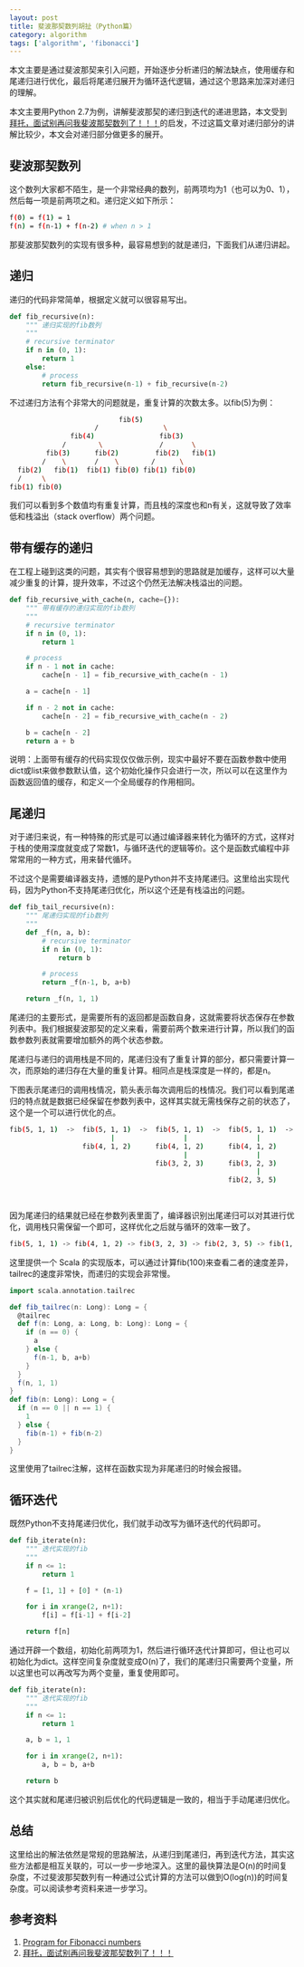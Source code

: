 ```yaml
---
layout: post
title: 斐波那契数列胡扯（Python篇）
category: algorithm
tags: ['algorithm', 'fibonacci']
---
```


本文主要是通过斐波那契来引入问题，开始逐步分析递归的解法缺点，使用缓存和尾递归进行优化，最后将尾递归展开为循环迭代逻辑，通过这个思路来加深对递归的理解。

本文主要用Python 2.7为例，讲解斐波那契的递归到迭代的递进思路，本文受到[拜托，面试别再问我斐波那契数列了！！！](https://mp.weixin.qq.com/s?__biz=MjM5ODYxMDA5OQ==&mid=2651961606&idx=1&sn=0ad1a2eec0c2a0187034c258ef63fab2&chksm=bd2d0cda8a5a85cc1cee07fca7d877a79d7146aac5021c55340a8b6ae595942319d496d51806&scene=21#wechat_redirect)的启发，不过这篇文章对递归部分的讲解比较少，本文会对递归部分做更多的展开。

## 斐波那契数列

这个数列大家都不陌生，是一个非常经典的数列，前两项均为1（也可以为0、1），然后每一项是前两项之和。递归定义如下所示：

```bash
f(0) = f(1) = 1
f(n) = f(n-1) + f(n-2) # when n > 1
```

那斐波那契数列的实现有很多种，最容易想到的就是递归，下面我们从递归讲起。

## 递归

递归的代码非常简单，根据定义就可以很容易写出。

```python
def fib_recursive(n):
    """ 递归实现的fib数列
    """
    # recursive terminator
    if n in (0, 1):
        return 1
    else:
        # process
        return fib_recursive(n-1) + fib_recursive(n-2)
```

不过递归方法有个非常大的问题就是，重复计算的次数太多。以fib(5)为例：

```bash
                           fib(5)   
                     /                \
               fib(4)                fib(3)   
             /        \              /       \ 
         fib(3)      fib(2)         fib(2)   fib(1)
        /    \       /    \        /      \
  fib(2)   fib(1)  fib(1) fib(0) fib(1) fib(0)
  /     \
fib(1) fib(0)
```

我们可以看到多个数值均有重复计算，而且栈的深度也和n有关，这就导致了效率低和栈溢出（stack overflow）两个问题。

## 带有缓存的递归

在工程上碰到这类的问题，其实有个很容易想到的思路就是加缓存，这样可以大量减少重复的计算，提升效率，不过这个仍然无法解决栈溢出的问题。

```python
def fib_recursive_with_cache(n, cache={}):
    """ 带有缓存的递归实现的fib数列
    """
    # recursive terminator
    if n in (0, 1):
        return 1

    # process
    if n - 1 not in cache:
        cache[n - 1] = fib_recursive_with_cache(n - 1)

    a = cache[n - 1]

    if n - 2 not in cache:
        cache[n - 2] = fib_recursive_with_cache(n - 2)

    b = cache[n - 2]
    return a + b
```

说明：上面带有缓存的代码实现仅仅做示例，现实中最好不要在函数参数中使用dict或list来做参数默认值，这个初始化操作只会进行一次，所以可以在这里作为函数返回值的缓存，和定义一个全局缓存的作用相同。

## 尾递归

对于递归来说，有一种特殊的形式是可以通过编译器来转化为循环的方式，这样对于栈的使用深度就变成了常数1，与循环迭代的逻辑等价。这个是函数式编程中非常常用的一种方式，用来替代循环。

不过这个是需要编译器支持，遗憾的是Python并不支持尾递归。这里给出实现代码，因为Python不支持尾递归优化，所以这个还是有栈溢出的问题。

```python
def fib_tail_recursive(n):
    """ 尾递归实现的fib数列
    """
    def _f(n, a, b):
        # recursive terminator
        if n in (0, 1):
            return b

        # process
        return _f(n-1, b, a+b)

    return _f(n, 1, 1)
```

尾递归的主要形式，是需要所有的返回都是函数自身，这就需要将状态保存在参数列表中。我们根据斐波那契的定义来看，需要前两个数来进行计算，所以我们的函数参数列表就需要增加额外的两个状态参数。

尾递归与递归的调用栈是不同的，尾递归没有了重复计算的部分，都只需要计算一次，而原始的递归存在大量的重复计算。相同点是栈深度是一样的，都是n。

下图表示尾递归的调用栈情况，箭头表示每次调用后的栈情况。我们可以看到尾递归的特点就是数据已经保留在参数列表中，这样其实就无需栈保存之前的状态了，这个是一个可以进行优化的点。

```bash
fib(5, 1, 1)  ->  fib(5, 1, 1)  ->  fib(5, 1, 1)  ->  fib(5, 1, 1)  ->  fib(5, 1, 1)
                         |                 |                 |                 |
                  fib(4, 1, 2)      fib(4, 1, 2)      fib(4, 1, 2)      fib(4, 1, 2)
                                           |                 |                 |
                                    fib(3, 2, 3)      fib(3, 2, 3)      fib(3, 2, 3)
                                                             |                 |
                                                      fib(2, 3, 5)      fib(2, 3, 5)
                                                                               |
                                                                        fib(1, 5, 8)
```

因为尾递归的结果就已经在参数列表里面了，编译器识别出尾递归可以对其进行优化，调用栈只需保留一个即可，这样优化之后就与循环的效率一致了。

```bash
fib(5, 1, 1) -> fib(4, 1, 2) -> fib(3, 2, 3) -> fib(2, 3, 5) -> fib(1, 5, 8)
```

这里提供一个 Scala 的实现版本，可以通过计算fib(100)来查看二者的速度差异，tailrec的速度非常快，而递归的实现会非常慢。

```scala
import scala.annotation.tailrec

def fib_tailrec(n: Long): Long = {
  @tailrec
  def f(n: Long, a: Long, b: Long): Long = {
    if (n == 0) {
      a
    } else {
      f(n-1, b, a+b)
    }
  }
  f(n, 1, 1)
}
def fib(n: Long): Long = {
  if (n == 0 || n == 1) {
    1
  } else {
    fib(n-1) + fib(n-2)
  }
}
```

这里使用了tailrec注解，这样在函数实现为非尾递归的时候会报错。

## 循环迭代

既然Python不支持尾递归优化，我们就手动改写为循环迭代的代码即可。

```python
def fib_iterate(n):
    """ 迭代实现的fib
    """
    if n <= 1:
        return 1

    f = [1, 1] + [0] * (n-1)

    for i in xrange(2, n+1):
        f[i] = f[i-1] + f[i-2]

    return f[n]
```

通过开辟一个数组，初始化前两项为1，然后进行循环迭代计算即可，但让也可以初始化为dict。这样空间复杂度就变成O(n)了，我们的尾递归只需要两个变量，所以这里也可以再改写为两个变量，重复使用即可。

```python
def fib_iterate(n):
    """ 迭代实现的fib
    """
    if n <= 1:
        return 1

    a, b = 1, 1

    for i in xrange(2, n+1):
        a, b = b, a+b

    return b
```

这个其实就和尾递归被识别后优化的代码逻辑是一致的，相当于手动尾递归优化。

## 总结

这里给出的解法依然是常规的思路解法，从递归到尾递归，再到迭代方法，其实这些方法都是相互关联的，可以一步一步地深入。这里的最快算法是O(n)的时间复杂度，不过斐波那契数列有一种通过公式计算的方法可以做到O(log(n))的时间复杂度。可以阅读参考资料来进一步学习。

## 参考资料

1. [Program for Fibonacci numbers](https://www.geeksforgeeks.org/program-for-nth-fibonacci-number/)
2. [拜托，面试别再问我斐波那契数列了！！！](https://mp.weixin.qq.com/s?__biz=MjM5ODYxMDA5OQ==&mid=2651961606&idx=1&sn=0ad1a2eec0c2a0187034c258ef63fab2&chksm=bd2d0cda8a5a85cc1cee07fca7d877a79d7146aac5021c55340a8b6ae595942319d496d51806&scene=21#wechat_redirect)